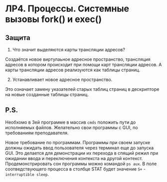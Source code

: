 # ЛР4. Процессы. Системные вызовы fork() и exec()

## Защита

1. Что значит выделяются карты трансляции адресов?

Создаётся новое виртулаьное адресное пространство, трансляция адресов в
котором происходит при помощи карт трансляции адресов. А карты трансляции
адресов реализуются как таблицы страниц.

2. Устанавливает новое адресное пространство.

Это означает замену указателей старых таблиц страниц в дескрипторе на новые
созданные таблицы страниц.

## P.S.

Необхомо в 3ей программе в массив `cmds` положить пути до исполняемых файлов.
Желательно свои программы с GUI, по требованиям преподавателя.

Новое требование по программам. Программы при своем запуске должны ожидать ввод
пользователя через терминал еще до запуска GUI. Это делается для демонстрации
их перехода в спящий режил при ожидании ввода и переключения контекста
на другой контекст. Продемонстрировать сон программы можно командой `ps aux`.
В поле соотведствующего процесса в столбце STAT будет значение
`S+` - `interruptible sleep`.
